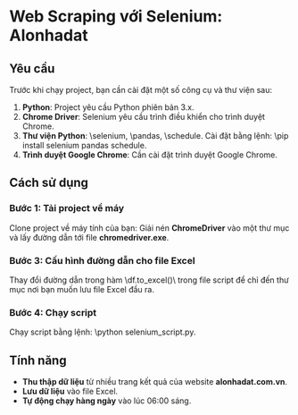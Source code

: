 ﻿# Web Scraping với Selenium: Alonhadat
## Yêu cầu
Trước khi chạy project, bạn cần cài đặt một số công cụ và thư viện sau:
1. **Python**: Project yêu cầu Python phiên bản 3.x.
2. **Chrome Driver**: Selenium yêu cầu trình điều khiển cho trình duyệt Chrome.
3. **Thư viện Python**: \selenium\, \pandas\, \schedule\.
   Cài đặt bằng lệnh: \pip install selenium pandas schedule\.
4. **Trình duyệt Google Chrome**: Cần cài đặt trình duyệt Google Chrome.
## Cách sử dụng
### Bước 1: Tải project về máy
Clone project về máy tính của bạn:
Giải nén **ChromeDriver** vào một thư mục và lấy đường dẫn tới file **chromedriver.exe**.
### Bước 3: Cấu hình đường dẫn cho file Excel
Thay đổi đường dẫn trong hàm \df.to_excel()\ trong file script để chỉ đến thư mục nơi bạn muốn lưu file Excel đầu ra.
### Bước 4: Chạy script
Chạy script bằng lệnh: \python selenium_script.py\.
## Tính năng
- **Thu thập dữ liệu** từ nhiều trang kết quả của website **alonhadat.com.vn**.
- **Lưu dữ liệu** vào file Excel.
- **Tự động chạy hàng ngày** vào lúc 06:00 sáng.
